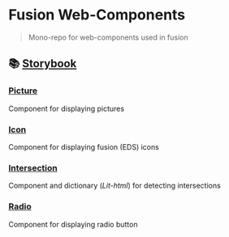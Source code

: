 # Fusion Web-Components

> Mono-repo for web-components used in fusion

## 📚 [Storybook](https://equinor.github.io/fusion-web-components/)

### [Picture](https://github.com/equinor/fusion-web-components/tree/main/packages/picture)

Component for displaying pictures

### [Icon](https://github.com/equinor/fusion-web-components/tree/main/packages/icon)

Component for displaying fusion (EDS) icons

### [Intersection](https://github.com/equinor/fusion-web-components/tree/main/packages/intersection)

Component and dictionary (_Lit-html_) for detecting intersections

### [Radio](https://github.com/equinor/fusion-web-components/tree/main/packages/radio)

Component for displaying radio button
